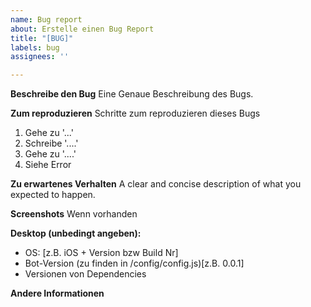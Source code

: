 ```yaml
---
name: Bug report
about: Erstelle einen Bug Report
title: "[BUG]"
labels: bug
assignees: ''

---
```


**Beschreibe den Bug**
Eine Genaue Beschreibung des Bugs.

**Zum reproduzieren**
Schritte zum reproduzieren dieses Bugs 
1. Gehe zu '...'
2. Schreibe '....'
3. Gehe zu '....'
4. Siehe Error

**Zu erwartenes Verhalten**
A clear and concise description of what you expected to happen.

**Screenshots**
Wenn vorhanden

**Desktop (unbedingt angeben):**
 - OS: [z.B. iOS + Version bzw Build Nr]
 - Bot-Version (zu finden in /config/config.js)[z.B. 0.0.1]
 - Versionen von Dependencies

**Andere Informationen**
